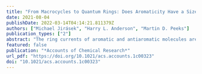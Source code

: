 ```yaml
---
title: "From Macrocycles to Quantum Rings: Does Aromaticity Have a Size Limit?"
date: 2021-08-04
publishDate: 2022-03-14T04:14:21.811379Z
authors: ["Michael Jirásek", "Harry L. Anderson", "Martin D. Peeks"]
publication_types: ["2"]
abstract: "The ring currents of aromatic and antiaromatic molecules are remarkable emergent phenomena. A ring current is a quantum-mechanical feature of the whole system, and its existence cannot be inferred from the properties of the individual components of the ring. Hückel’s rule states that when an aromatic molecule with a circuit of [4n + 2] π electrons is placed in a magnetic field, the field induces a ring current that creates a magnetic field opposing the external field inside the ring. "
featured: false
publication: "*Accounts of Chemical Research*"
url_pdf: "https://doi.org/10.1021/acs.accounts.1c00323"
doi: "10.1021/acs.accounts.1c00323"
---
```


